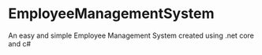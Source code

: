 # EmployeeManagementSystem
An easy and simple Employee Management System created using .net core and c#
